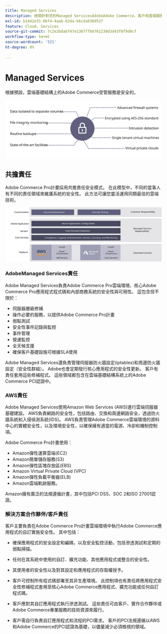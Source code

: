 ```yaml
---
title: Managed Services
description: 檢閱針對您的Managed ServicesAdobeAdobe Commerce、客戶和雲端服務供應商在雲端基礎結構實施上的責任。
exl-id: b1442e31-06f4-4aa6-b24a-b6cda630d52f
feature: Cloud, Services
source-git-commit: 7c2e2bdabf47e1367ffb6761230d3d43f0f9d0cf
workflow-type: tm+mt
source-wordcount: '521'
ht-degree: 0%

---
```


# Managed Services

根據預設，雲端基礎結構上的Adobe Commerce受管服務是安全的。

![顯示Adobe Commerce Managed Services的圖表](../../../assets/playbooks/managed-services.svg)

## 共擔責任

Adobe Commerce Pro計畫採用共擔責任安全模式。 在此模型中，不同的當事人有不同的責任領域來維護系統的安全性。 此方法可讓您靈活運用同類最佳的雲端技術。

![顯示Adobe Commerce共用責任模型的圖表](../../../assets/playbooks/shared-responsibility.svg)

### AdobeManaged Services責任

Adobe Managed Services負責Adobe Commerce Pro雲端環境、核心Adobe Commerce Pro應用程式程式碼和內部商務系統的安全性與可用性。 這包含但不限於：

- 伺服器層級修補
- 操作必要的服務，以提供Adobe Commerce Pro計畫
- 弱點測試
- 安全性事件記錄與監控
- 事件管理
- 營運監控
- 全天候支援
- 確保客戶基礎設施可根據SLA使用

Adobe Managed Services還負責管理伺服器防火牆設定(iptables)和周邊防火牆設定（安全性群組）。 Adobe也會定期發行核心應用程式的安全性更新。 客戶有責任套用這些修補程式。 這些領域都包含在雲端基礎結構系統上的Adobe Commerce PCI認證中。

### AWS責任

Adobe Managed Services使用Amazon Web Services (AWS)進行雲端伺服器基礎建設。 AWS負責網路的安全性，包括路由、交換和周邊網路安全，透過防火牆系統和入侵偵測系統(IDS)。 AWS負責管理Adobe Commerce雲端環境的資料中心的實體安全性，以及環境安全性，以確保擁有適當的電源、冷卻和機制控制項。

Adobe Commerce Pro計畫使用：

- Amazon彈性運算雲端(EC2)
- Amazon簡單儲存服務(S3)
- Amazon彈性區塊存放區(EBS)
- Amazon Virtual Private Cloud (VPC)
- Amazon彈性負載平衡器(ELB)
- Amazon雲端軌跡服務。

Amazon擁有廣泛的法規遵循計畫，其中包括PCI DSS、SOC 2和ISO 27001認證。

### 解決方案合作夥伴/客戶責任

客戶主要負責在Adobe Commerce Pro計畫雲端環境中執行Adobe Commerce應用程式的自訂實施安全性。 其中包括：

- 確保應用程式的安全設定和編碼，以及安全監控活動，包括滲透測試和定期的弱點掃描。

- 任何在其系統中使用的自訂、擴充功能、其他應用程式或整合的安全性。

- 其使用者的安全性以及對其設定和應用程式的存取權授予。

- 客戶可控制所有程式碼部署至其非生產環境。 此控制項也有責任將應用程式安全性修補程式套用至核心Adobe Commerce應用程式、擴充功能或任何自訂程式碼。

- 客戶應對其自訂應用程式執行滲透測試。 這些責任可由客戶、實作合作夥伴或Adobe Commerce專業服務的技術資源來履行。

- 客戶需自行負責自訂應用程式和流程的PCI需求。 客戶的PCI法規遵循以AWS和Adobe Commerce的PCI認證為基礎，以儘量減少必須檢視的領域。
